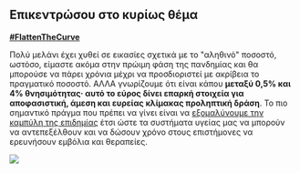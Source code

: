 ## Επικεντρώσου στο κυρίως θέμα
[**\#FlattenTheCurve**](https://twitter.com/hashtag/FlattenTheCurve?src=hashtag_click) 

Πολύ μελάνι έχει χυθεί σε εικασίες σχετικά με το "αληθινό" ποσοστό, ωστόσο, είμαστε ακόμα στην πρώιμη φάση της πανδημίας και θα μπορούσε 
 να πάρει χρόνια μέχρι να προσδιοριστεί με ακρίβεια το πραγματικό ποσοστό. ΑΛΛΑ γνωρίζουμε ότι είναι κάπου **μεταξύ 0,5% και 4% θνησιμότητας· αυτό το εύρος δίνει επαρκή στοιχεία
 για αποφασιστική, άμεση και ευρείας κλίμακας προληπτική δράση**. Το πιο σημαντικό πράγμα που πρέπει να γίνει είναι να [εξομαλύνουμε την 
 καμπύλη της επιδημίας](https://www.economist.com/briefing/2020/02/29/covid-19-is-now-in-50-countries-and-things-will-get-worse) 
 έτσι ώστε τα συστήματα υγείας μας να μπορούν να αντεπεξέλθουν και να δώσουν χρόνο στους επιστήμονες να ερευνήσουν εμβόλια και θεραπείες. 

![](images/health-system-capacity.svg)
